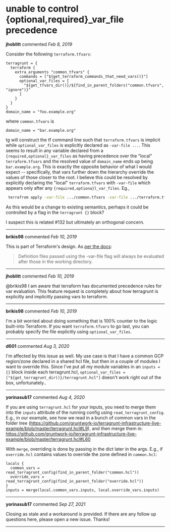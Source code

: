 # unable to control {optional,required}_var_file precedence 

**jhoblitt** commented *Feb 8, 2019*

Consider the following `terraform.tfvars`:
```hcl
terragrunt = {
  terraform {
    extra_arguments "common_tfvars" {
      commands = ["${get_terraform_commands_that_need_vars()}"]
      optional_var_files = [
        "${get_tfvars_dir()}/${find_in_parent_folders("common.tfvars", "ignore")}"
      ]
    }
  }
}
domain_name = "foo.example.org"
```
where `common.tfvars` is
```
domain_name = "bar.example.org"
```
tg will construct the tf command line such that `terraform.tfvars` is implicit while `optional_var_files` is explicitly declared as `-var-file ...`.  This seems to result in any variable declared from a `{required,optional}_var_files` as having precedence over the "local" `terraform.tfvars` and the resolved value of `domain_name` ends up being `bar.example.org`.  This is exactly the opposite behavior of what I would expect -- specifically, that vars further down the hierarchy override the values of those closer to the root.  I believe this could be resolved by explicitly declaring the "local" `terraform.tfvars` with `-var-file` which appears only after any `{required,optiona}l_var_files`. Eg.,

```bash
 terrafrom apply -var-file .../common.tfvars -var-file .../terraform.tfvars
```

As this would be a change to existing semantics, perhaps it could be controlled by a flag in the `terragrunt {}` block?

I suspect this is related #132 but ultimately an orthogonal concern.
<br />
***


**brikis98** commented *Feb 10, 2019*

This is part of Terraform's design. As [per the docs](https://www.terraform.io/docs/configuration/variables.html#variable-precedence):

> Definition files passed using the -var-file flag will always be evaluated after those in the working directory.
***

**jhoblitt** commented *Feb 10, 2019*

@brikis98 I am aware that terraform has documented precedence rules for var evaluation.  This feature request is completely about how terragrunt is explicitly and implicitly passing vars to terraform.
***

**brikis98** commented *Feb 10, 2019*

I'm a bit worried about doing something that is 100% counter to the logic built-into Terraform. If you want `terraform.tfvars` to go last, you can probably specify the file explicitly using `optional_var_files`.
***

**d601** commented *Aug 3, 2020*

I'm affected by this issue as well. My use case is that I have a common GCP region/zone declared in a shared hcl file, but then in a couple of modules I want to override this. Since I've put all my module variables in an `inputs = {}` block inside each terragrunt.hcl, `optional_var_files = ["${get_terragrunt_dir()}/terragrunt.hcl"]` doesn't work right out of the box, unfortunately..
***

**yorinasub17** commented *Aug 4, 2020*

If you are using `terragrunt.hcl` for your inputs, you need to merge them into the `inputs` attribute of the running config using `read_terragrunt_config`. E.g., in our example, see how we read in a bunch of common vars in the folder tree (https://github.com/gruntwork-io/terragrunt-infrastructure-live-example/blob/master/terragrunt.hcl#L9), and then merge them in: https://github.com/gruntwork-io/terragrunt-infrastructure-live-example/blob/master/terragrunt.hcl#L60

With `merge`, overriding is done by passing in the dict later in the args. E.g., if `override.hcl` contains values to override the zone defined in `common.hcl`:

```
locals {
  common_vars = read_terragrunt_config(find_in_parent_folder("common.hcl"))
  override_vars = read_terragrunt_config(find_in_parent_folder("override.hcl"))
}
inputs = merge(local.common_vars.inputs, local.override_vars.inputs)
```
***

**yorinasub17** commented *Sep 27, 2021*

Closing as stale and a workaround is provided. If there are any follow up questions here, please open a new issue. Thanks!
***

